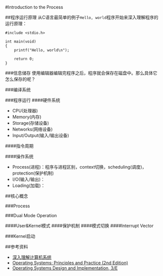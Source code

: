 #Introduction to the Process

##程序运行原理
从C语言最简单的例子`Hello, world`程序开始来深入理解程序的运行原理：

```
#include <stdio.h>

int main(void)
{
	printf("Hello, world\n");

	return 0;
}

```


###信息储存
使用编辑器编辑完程序之后，程序就会保存在磁盘中。那么具体它怎么保存的呢？


###编译系统

###程序运行
####硬件系统
* CPU(处理器)
* Memory(内存)
* Storage(存储设备)
* Networks(网络设备)
* Input/Output(输入/输出设备)

####指令周期

####操作系统
* Process(进程)：程序与进程区别，context切换，scheduling(调度)，protection(保护机制)
* I/O(输入/输出)：
* Loading(加载)：

##核心概念

###Process

###Dual Mode Operation

####User&Kernel模式
####保护机制
####模式切换
####Interrupt Vector


###Kernel启动



##参考资料
* [深入理解计算机系统](http://book.douban.com/subject/5333562/)
* [Operating Systems: Principles and Practice (2nd Edition)](http://ospp.cs.washington.edu)
* [Operating Systems Design and Implementation, 3/E](http://book.douban.com/subject/1764254/)
